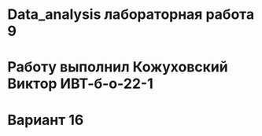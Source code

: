 # Data_analysis лабораторная работа 9
# Работу выполнил Кожуховский Виктор ИВТ-б-о-22-1
# Вариант 16
